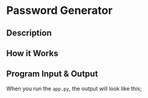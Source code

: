 # Password Generator

## Description


## How it Works


## Program Input & Output

When you run the `app.py`, the output will look like this;

```
